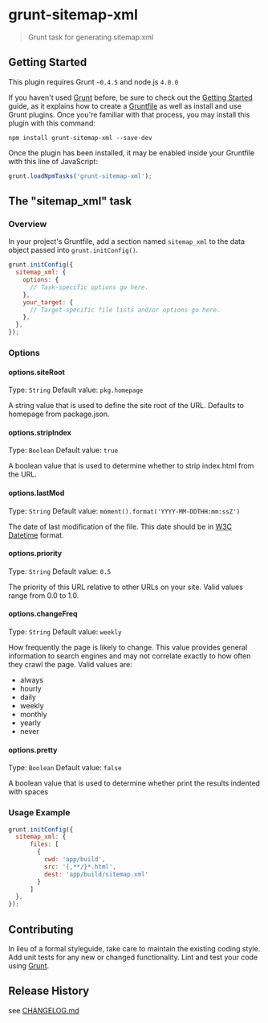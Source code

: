 # grunt-sitemap-xml

> Grunt task for generating sitemap.xml

## Getting Started
This plugin requires Grunt `~0.4.5` and node.js `4.0.0`

If you haven't used [Grunt](http://gruntjs.com/) before, be sure to check out the [Getting Started](http://gruntjs.com/getting-started) guide, as it explains how to create a [Gruntfile](http://gruntjs.com/sample-gruntfile) as well as install and use Grunt plugins. Once you're familiar with that process, you may install this plugin with this command:

```shell
npm install grunt-sitemap-xml --save-dev
```

Once the plugin has been installed, it may be enabled inside your Gruntfile with this line of JavaScript:

```js
grunt.loadNpmTasks('grunt-sitemap-xml');
```

## The "sitemap_xml" task

### Overview
In your project's Gruntfile, add a section named `sitemap_xml` to the data object passed into `grunt.initConfig()`.

```js
grunt.initConfig({
  sitemap_xml: {
    options: {
      // Task-specific options go here.
    },
    your_target: {
      // Target-specific file lists and/or options go here.
    },
  },
});
```

### Options

#### options.siteRoot
Type: `String`
Default value: `pkg.homepage`

A string value that is used to define the site root of the URL. Defaults to homepage from package.json.

#### options.stripIndex
Type: `Boolean`
Default value: `true`

A boolean value that is used to determine whether to strip index.html from the URL.

#### options.lastMod
Type: `String`
Default value: `moment().format('YYYY-MM-DDTHH:mm:ssZ')`

The date of last modification of the file. This date should be in [W3C Datetime](http://www.w3.org/TR/NOTE-datetime) format.

#### options.priority
Type: `String`
Default value: `0.5`

The priority of this URL relative to other URLs on your site. Valid values range from 0.0 to 1.0.

#### options.changeFreq
Type: `String`
Default value: `weekly`

How frequently the page is likely to change. This value provides general information to search engines and may not correlate exactly to how often they crawl the page. Valid values are:

 - always
 - hourly
 - daily
 - weekly
 - monthly
 - yearly
 - never

#### options.pretty
Type: `Boolean`
Default value: `false`

A boolean value that is used to determine whether print the results indented with spaces

### Usage Example

```js
grunt.initConfig({
  sitemap_xml: {
      files: [
        {
          cwd: 'app/build',
          src: '{,**/}*.html',
          dest: 'app/build/sitemap.xml'
        }
      ]
  },
});
```

## Contributing
In lieu of a formal styleguide, take care to maintain the existing coding style. Add unit tests for any new or changed functionality. Lint and test your code using [Grunt](http://gruntjs.com/).

## Release History
see [CHANGELOG.md](CHANGELOG.md)
